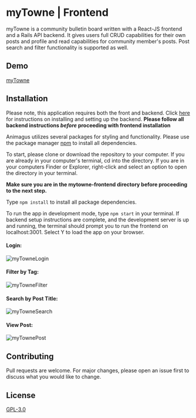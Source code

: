 # myTowne | Frontend
myTowne is a community bulletin board written with a React-JS frontend and a Rails API backend. It gives users full CRUD capabilities for their own posts and profile and read capabilities for community member's posts. Post search and filter functionality is supported as well.

## Demo
[myTowne](https://www.youtube.com/watch?v=O_ioFWLxHQQ&feature=youtu.be)

## Installation
Please note, this application requires both the front and backend. Click [here](https://github.com/canikwe/mytowne-backend) for instructions on installing and setting up the backend. **Please follow all backend instructions _before_ proceeding with frontend installation**

Animagus utilizes several packages for styling and functionality. Please use the package manager [npm](https://www.npmjs.com) to install all dependencies.

To start, please clone or download the repository to your computer. If you are already in your computer's terminal, cd into the directory. If you are in your computers Finder or Explorer, right-click and select an option to open the directory in your terminal.

**Make sure you are in the mytowne-frontend directory before proceeding to the next step.**

Type `npm install` to install all package dependencies.

To run the app in development mode, type `npm start` in your terminal. If backend setup instructions are complete, and the development server is up and running, the terminal should prompt you to run the frontend on localhost:3001. Select Y to load the app on your browser.

#### Login:
![myTowneLogin](https://media.giphy.com/media/l5IJhLxhIYZBiSQxqx/giphy.gif)

#### Filter by Tag:
![myTowneFilter](https://media.giphy.com/media/YRPpXDCNa0kAQVE02P/giphy.gif)

#### Search by Post Title:
![myTowneSearch](https://media.giphy.com/media/QvjK6Vq5k1R1XxdemI/giphy.gif)

#### View Post:
![myTownePost](https://media.giphy.com/media/huaefzHRrDQH36bY0M/giphy.gif)

## Contributing
Pull requests are welcome. For major changes, please open an issue first to discuss what you would like to change.

## License
[GPL-3.0](https://choosealicense.com/licenses/gpl-3.0/)

